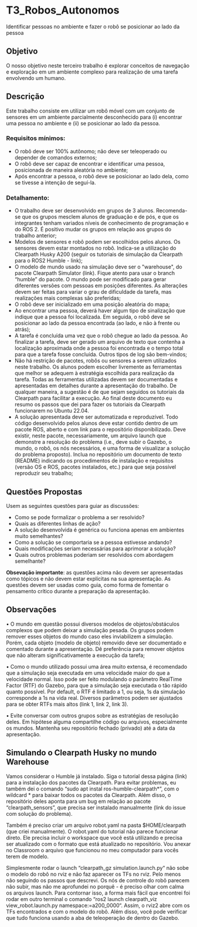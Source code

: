 # T3_Robos_Autonomos
Identificar pessoas no ambiente e fazer o robô se posicionar ao lado da pessoa

## Objetivo
O nosso objetivo neste terceiro trabalho é explorar conceitos de navegação e exploração em um ambiente complexo para realização de uma tarefa envolvendo um humano.

## Descrição
Este trabalho consiste em utilizar um robô móvel com um conjunto de sensores em um ambiente parcialmente desconhecido para (i) encontrar uma pessoa no ambiente e (ii) se posicionar ao lado da pessoa.

### Requisitos mínimos:
- O robô deve ser 100% autônomo; não deve ser teleoperado ou depender de comandos externos;
- O robô deve ser capaz de encontrar e identificar uma pessoa, posicionada de maneira aleatória no ambiente;
- Após encontrar a pessoa, o robô deve se posicionar ao lado dela, como se tivesse a intenção de seguí-la.

### Detalhamento:
- O trabalho deve ser desenvolvido em grupos de 3 alunos. Recomenda-se que os grupos mesclem alunos de graduação e de pós, e que os integrantes tenham variados níveis de conhecimento de programação e do ROS 2. É positivo mudar os grupos em relação aos grupos do trabalho anterior;
- Modelos de sensores e robô podem ser escolhidos pelos alunos. Os sensores devem estar montados no robô. Indica-se a utilização do Clearpath Husky A200 (seguir os tutoriais de simulação da Clearpath para o ROS2 Humble - link);
- O modelo de mundo usado na simulação deve ser o "warehouse", do pacote Clearpath Simulator (link). Fique atento para usar o branch “humble” do pacote. O mundo pode ser modificado para gerar diferentes versões com pessoas em posições diferentes. As alterações devem ser feitas para variar o grau de dificuldade da tarefa, mas realizações mais complexas são preferidas;
- O robô deve ser inicializado em uma posição aleatória do mapa;
- Ao encontrar uma pessoa, deverá haver algum tipo de sinalização que indique que a pessoa foi localizada. Em seguida, o robô deve se posicionar ao lado da pessoa encontrada (ao lado, e não à frente ou atrás);
- A tarefa é concluída uma vez que o robô chegue ao lado da pessoa. Ao finalizar a tarefa, deve ser gerado um arquivo de texto que contenha a localização aproximada onde a pessoa foi encontrada e o tempo total para que a tarefa fosse concluída. Outros tipos de log são bem-vindos;
- Não há restrição de pacotes, robôs ou sensores a serem utilizados neste trabalho. Os alunos podem escolher livremente as ferramentas que melhor se adequem à estratégia escolhida para realização da tarefa. Todas as ferramentas utilizadas devem ser documentadas e apresentadas em detalhes durante a apresentação do trabalho. De qualquer maneira, a sugestão é de que sejam seguidos os tutoriais da Clearpath para facilitar a execução. Ao final deste documento eu resumo os passos que dei para fazer os tutoriais da Clearpath funcionarem no Ubuntu 22.04.
- A solução apresentada deve ser automatizada e reproduzível. Todo código desenvolvido pelos alunos deve estar contido dentro de um pacote ROS, aberto e com link para o repositório disponibilizado. Deve existir, neste pacote, necessariamente, um arquivo launch que demonstre a resolução do problema (i.e., deve subir o Gazebo, o mundo, o robô, os nós necessários, e uma forma de visualizar a solução do problema proposto). Inclua no repositório um documento de texto (README) indicando os procedimentos de instalação e requisitos (versão OS e ROS, pacotes instalados, etc.) para que seja possível reproduzir seu trabalho;


## Questões Propostas

Usem as seguintes questões para guiar as discussões:

- Como se pode formalizar o problema a ser resolvido?
- Quais as diferentes linhas de ação?
- A solução desenvolvida é genérica ou funciona apenas em ambientes muito semelhantes?
- Como a solução se comportaria se a pessoa estivesse andando?
- Quais modificações seriam necessárias para aprimorar a solução?
- Quais outros problemas poderiam ser resolvidos com abordagem semelhante?

**Obsevação importante**: as questões acima não devem ser apresentadas como tópicos e não devem estar explícitas na sua apresentação. As questões devem ser usadas como guia, como forma de fomentar o pensamento crítico durante a preparação da apresentação.

## Observações
• O mundo em questão possui diversos modelos de objetos/obstáculos complexos que podem deixar a simulação pesada. Os grupos podem remover esses objetos do mundo caso eles inviabilizem a simulação. Porém, cada objeto (modelo de objeto) removido deve ser documentado e comentado durante a apresentação. Dê preferência para remover objetos que não alteram significativamente a execução da tarefa;

• Como o mundo utilizado possui uma área muito extensa, é recomendado que a simulação seja executada em uma velocidade maior do que a velocidade normal. Isso pode ser feito modulando o parâmetro RealTime Factor (RTF) do Gazebo, para que a simulação seja executada o tão rápido quanto possível. Por default, o RTF é limitado a 1, ou seja, 1s da simulação corresponde a 1s na vida real. Diversos parâmetros podem ser ajustados para se obter RTFs mais altos (link 1, link 2, link 3).

• Evite conversar com outros grupos sobre as estratégias de resolução deles. Em hipótese alguma compartilhe código ou arquivos, especialmente os mundos. Mantenha seu repositório fechado (privado) até a data da apresentação.


## Simulando o Clearpath Husky no mundo Warehouse
Vamos considerar o Humble já instalado. Siga o tutorial dessa página (link) para a instalação dos pacotes da Clearpath. Para evitar problemas, eu também dei o comando “sudo apt instal ros-humble-clearpath*”, com o wildcard * para baixar todos os pacotes da Clearpath. Além disso, o repositório deles aponta para um bug em relação ao pacote “clearpath_sensors”, que precisa ser instalado manualmente (link do issue com solução do problema).

Também é preciso criar um arquivo robot.yaml na pasta $HOME/clearpath (que criei manualmente). O robot.yaml do tutorial não parece funcionar direto. Ele precisa incluir o workspace que você está utilizando e precisa ser atualizado com o formato que está atualizado no repositório. Vou anexar no Classroom o arquivo que funcionou no meu computador para vocês terem de modelo.

Simplesmente rodar o launch “clearpath_gz simulation.launch.py“ não sobe o modelo do robô no rviz e não faz aparecer os TFs no rviz. Pelo menos não seguindo os passos que descrevi. Os nós de controle do robô parecem não subir, mas não me aprofundei no porquê - é preciso olhar com calma os arquivos launch. Para contornar isso, a forma mais fácil que encontrei foi rodar em outro terminal o comando “ros2 launch clearpath_viz view_robot.launch.py namespace:=a200_0000“. Assim, o rviz2
abre com os TFs encontrados e com o modelo do robô. Além disso, você pode verificar que tudo funciona usando a aba de teleoperação de dentro do Gazebo.

